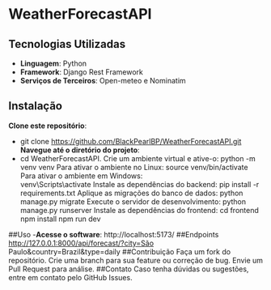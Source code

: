 # WeatherForecastAPI

## Tecnologias Utilizadas
- **Linguagem**: Python
- **Framework**: Django Rest Framework
- **Serviços de Terceiros**: Open-meteo e Nominatim
## Instalação
**Clone este repositório**: 
- git clone https://github.com/BlackPearlBP/WeatherForecastAPI.git
**Navegue até o diretório do projeto**: 
- cd WeatherForecastAPI.
Crie um ambiente virtual e ative-o:
python -m venv venv
Para ativar o ambiente no Linux:
source venv/bin/activate
Para ativar o ambiente em Windows:  
venv\Scripts\activate 
Instale as dependências do backend:
pip install -r requirements.txt
Aplique as migrações do banco de dados:
python manage.py migrate
Execute o servidor de desenvolvimento:
python manage.py runserver
Instale as dependências do frontend:
cd frontend
npm install
npm run dev

	
##Uso
-**Acesse o software**:
http://localhost:5173/
##Endpoints
http://127.0.0.1:8000/api/forecast/?city=São Paulo&country=Brazil&type=daily
##Contribuição
Faça um fork do repositório.
Crie uma branch para sua feature ou correção de bug.
Envie um Pull Request para análise.
##Contato
Caso tenha dúvidas ou sugestões, entre em contato pelo GitHub Issues.
